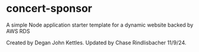 # concert-sponsor
A simple Node application starter template for a dynamic website backed by AWS RDS

Created by Degan John Kettles.
Updated by Chase Rindlisbacher 11/9/24.

